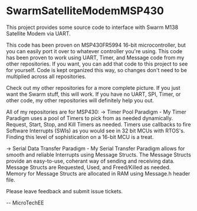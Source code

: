# SwarmSatelliteModemMSP430
This project provides some source code to interface with Swarm M138 Satellite Modem via UART.

This code has been proven on MSP430FR5994 16-bit microcontroller, but you can easily port it over to whatever controller you're using.
This code has been proven to work using UART, Timer, and Message code from my other repositories. If you want, you can add that code to this project to see for yourself.
Code is kept organized this way, so changes don't need to be multiplied across all repositories.

Check out my other repositories for a more complete picture. If you just want the Swarm stuff, this will work.
If you have no UART, SPI, Timer, or other code, my other repositories will definitely help you out.

All of my repositories are for MSP430:
-> Timer Pool Paradigm - My Timer Paradigm uses a pool of Timers to pick from as needed dynamically. Request, Start, Stop, and Kill Timers as needed. Timers use callbacks to fire Software Interrupts (SWIs) as you would see in 32 bit MCUs with RTOS's. Finding this level of sophistication on a 16-bit MCU is a treat.

-> Serial Data Transfer Paradigm - My Serial Transfer Paradigm allows for smooth and reliable Interrupts using Message Structs. The Message Structs provide an easy-to-use, coherant way of sending and receiving data. Message Structs are Requested, Used, and Freed/Killed as needed. Memory for Message Structs are allocated in RAM using Message.h header file.

Please leave feedback and submit issue tickets. 

-- MicroTechEE

